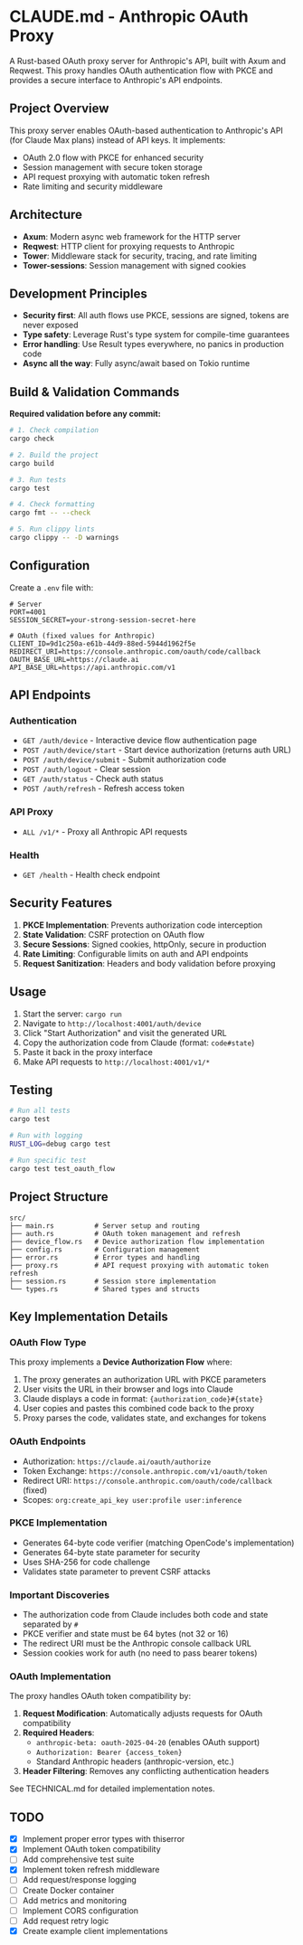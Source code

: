 # CLAUDE.md - Anthropic OAuth Proxy

A Rust-based OAuth proxy server for Anthropic's API, built with Axum and Reqwest. This proxy handles OAuth authentication flow with PKCE and provides a secure interface to Anthropic's API endpoints.

## Project Overview

This proxy server enables OAuth-based authentication to Anthropic's API (for Claude Max plans) instead of API keys. It implements:
- OAuth 2.0 flow with PKCE for enhanced security
- Session management with secure token storage
- API request proxying with automatic token refresh
- Rate limiting and security middleware

## Architecture

- **Axum**: Modern async web framework for the HTTP server
- **Reqwest**: HTTP client for proxying requests to Anthropic
- **Tower**: Middleware stack for security, tracing, and rate limiting
- **Tower-sessions**: Session management with signed cookies

## Development Principles

- **Security first**: All auth flows use PKCE, sessions are signed, tokens are never exposed
- **Type safety**: Leverage Rust's type system for compile-time guarantees
- **Error handling**: Use Result types everywhere, no panics in production code
- **Async all the way**: Fully async/await based on Tokio runtime

## Build & Validation Commands

**Required validation before any commit:**

```bash
# 1. Check compilation
cargo check

# 2. Build the project
cargo build

# 3. Run tests
cargo test

# 4. Check formatting
cargo fmt -- --check

# 5. Run clippy lints
cargo clippy -- -D warnings
```

## Configuration

Create a `.env` file with:

```env
# Server
PORT=4001
SESSION_SECRET=your-strong-session-secret-here

# OAuth (fixed values for Anthropic)
CLIENT_ID=9d1c250a-e61b-44d9-88ed-5944d1962f5e
REDIRECT_URI=https://console.anthropic.com/oauth/code/callback
OAUTH_BASE_URL=https://claude.ai
API_BASE_URL=https://api.anthropic.com/v1
```

## API Endpoints

### Authentication
- `GET /auth/device` - Interactive device flow authentication page
- `POST /auth/device/start` - Start device authorization (returns auth URL)
- `POST /auth/device/submit` - Submit authorization code
- `POST /auth/logout` - Clear session
- `GET /auth/status` - Check auth status
- `POST /auth/refresh` - Refresh access token

### API Proxy
- `ALL /v1/*` - Proxy all Anthropic API requests

### Health
- `GET /health` - Health check endpoint

## Security Features

1. **PKCE Implementation**: Prevents authorization code interception
2. **State Validation**: CSRF protection on OAuth flow
3. **Secure Sessions**: Signed cookies, httpOnly, secure in production
4. **Rate Limiting**: Configurable limits on auth and API endpoints
5. **Request Sanitization**: Headers and body validation before proxying

## Usage

1. Start the server: `cargo run`
2. Navigate to `http://localhost:4001/auth/device`
3. Click "Start Authorization" and visit the generated URL
4. Copy the authorization code from Claude (format: `code#state`)
5. Paste it back in the proxy interface
6. Make API requests to `http://localhost:4001/v1/*`

## Testing

```bash
# Run all tests
cargo test

# Run with logging
RUST_LOG=debug cargo test

# Run specific test
cargo test test_oauth_flow
```

## Project Structure

```
src/
├── main.rs          # Server setup and routing
├── auth.rs          # OAuth token management and refresh
├── device_flow.rs   # Device authorization flow implementation
├── config.rs        # Configuration management
├── error.rs         # Error types and handling
├── proxy.rs         # API request proxying with automatic token refresh
├── session.rs       # Session store implementation
└── types.rs         # Shared types and structs
```

## Key Implementation Details

### OAuth Flow Type
This proxy implements a **Device Authorization Flow** where:
1. The proxy generates an authorization URL with PKCE parameters
2. User visits the URL in their browser and logs into Claude
3. Claude displays a code in format: `{authorization_code}#{state}`
4. User copies and pastes this combined code back to the proxy
5. Proxy parses the code, validates state, and exchanges for tokens

### OAuth Endpoints
- Authorization: `https://claude.ai/oauth/authorize`
- Token Exchange: `https://console.anthropic.com/v1/oauth/token`
- Redirect URI: `https://console.anthropic.com/oauth/code/callback` (fixed)
- Scopes: `org:create_api_key user:profile user:inference`

### PKCE Implementation
- Generates 64-byte code verifier (matching OpenCode's implementation)
- Generates 64-byte state parameter for security
- Uses SHA-256 for code challenge
- Validates state parameter to prevent CSRF attacks

### Important Discoveries
- The authorization code from Claude includes both code and state separated by `#`
- PKCE verifier and state must be 64 bytes (not 32 or 16)
- The redirect URI must be the Anthropic console callback URL
- Session cookies work for auth (no need to pass bearer tokens)

### OAuth Implementation

The proxy handles OAuth token compatibility by:

1. **Request Modification**: Automatically adjusts requests for OAuth compatibility
2. **Required Headers**:
   - `anthropic-beta: oauth-2025-04-20` (enables OAuth support)
   - `Authorization: Bearer {access_token}`
   - Standard Anthropic headers (anthropic-version, etc.)
3. **Header Filtering**: Removes any conflicting authentication headers

See TECHNICAL.md for detailed implementation notes.

## TODO

- [x] Implement proper error types with thiserror
- [x] Implement OAuth token compatibility
- [ ] Add comprehensive test suite
- [x] Implement token refresh middleware
- [ ] Add request/response logging
- [ ] Create Docker container
- [ ] Add metrics and monitoring
- [ ] Implement CORS configuration
- [ ] Add request retry logic
- [x] Create example client implementations